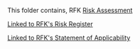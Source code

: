 This folder contains, RFK [
Risk Assessment](https://docs.google.com/document/d/13QrtCOYxYvduoZBV5Y0dwfgtzermxOGYsMJKtPxfnyE/edit?tab=t.0)

[Linked to RFK's Risk Register](https://docs.google.com/spreadsheets/d/13EQJljcPKfaSMFOwPbCn-dUS0Sx4LJANanEMR56vuEI/edit?usp=sharing)

[Linked to RFK's Statement of Applicability](https://docs.google.com/spreadsheets/d/1tpYU-Xw2vCciHtPnzXu9qUfaIKjHmJ0FgT9UsnjA-Ig/edit?usp=sharing)
